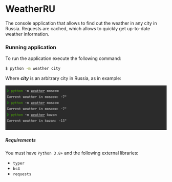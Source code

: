 # WeatherRU
The console application that allows 
to find out the weather in any city in Russia.
Requests are cached, which allows to quickly
get up-to-date weather information. 
### Running application
To run the application execute the following command:
```sh
$ python -m weather city
```
Where __*city*__ is an arbitrary city in Russia, as in example:

![img.png](images/img.png)

##### Requirements
You must have `Python 3.8+` and
the following external libraries:
- `typer `
- `bs4`
- `requests`

